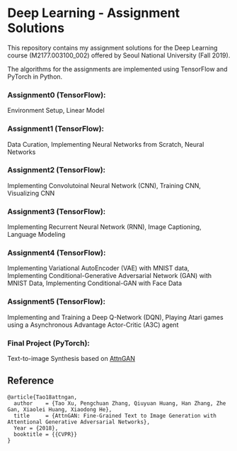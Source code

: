 # Deep Learning - Assignment Solutions


This repository contains my assignment solutions for the Deep Learning course (M2177.003100_002) offered by Seoul National University (Fall 2019).

The algorithms for the assignments are implemented using TensorFlow and PyTorch in Python.


### Assignment0 (TensorFlow):
Environment Setup, Linear Model 

### Assignment1 (TensorFlow):
Data Curation, Implementing Neural Networks from Scratch, Neural Networks 

### Assignment2 (TensorFlow):
Implementing Convolutoinal Neural Network (CNN), Training CNN, Visualizing CNN 

### Assignment3 (TensorFlow):
Implementing Recurrent Neural Network (RNN), Image Captioning, Language Modeling

### Assignment4 (TensorFlow):
Implementing Variational AutoEncoder (VAE) with MNIST data, Implementing Conditional-Generative Adversarial Network (GAN) with MNIST Data, Implementing Conditional-GAN with Face Data

### Assignment5 (TensorFlow):
Implementing and Training a Deep Q-Network (DQN), Playing Atari games using a Asynchronous Advantage Actor-Critic (A3C) agent 

### Final Project (PyTorch):
Text-to-image Synthesis based on [AttnGAN](https://github.com/taoxugit/AttnGAN)

## Reference


	@article{Tao18attngan,
	  author    = {Tao Xu, Pengchuan Zhang, Qiuyuan Huang, Han Zhang, Zhe Gan, Xiaolei Huang, Xiaodong He},
	  title     = {AttnGAN: Fine-Grained Text to Image Generation with Attentional Generative Adversarial Networks},
	  Year = {2018},
	  booktitle = {{CVPR}}
	}
